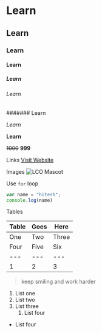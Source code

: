 # Learn
## Learn
### Learn
#### Learn
##### Learn
###### Learn
####### Learn

_Learn_

**Learn**

~~1000~~  **999**

Links
[Visit Website](https://learncodeonline.in "LCO")

Images
![LCO Mascot](https://learncodeonline.in/mascot.png "LCO")

Use `for` loop

```javascript
var name = "hitesh";
console.log(name)
```

Tables

|Table |Goes |Here |
|---|---|---|
|One|Two|Three|
|Four|Five|Six|
|---|---|---|
|1|2|3|

> keep smiling and work harder

1. List one
2. List two
3. List three
   1. List four
- List four
